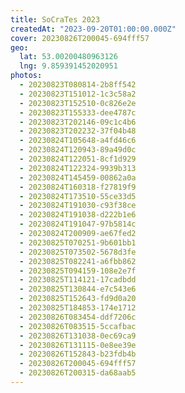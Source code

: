 ```yaml
---
title: SoCraTes 2023
createdAt: "2023-09-20T01:00:00.000Z"
cover: 20230826T200045-694fff57
geo:
  lat: 53.00200480963126
  lng: 9.859391452020951
photos:
  - 20230823T080814-2b8ff542
  - 20230823T151012-1c3c58a2
  - 20230823T152510-0c826e2e
  - 20230823T155333-dee4787c
  - 20230823T202146-09c1c4b6
  - 20230823T202232-37f04b48
  - 20230824T105648-a4fd46c6
  - 20230824T120943-89a49d0c
  - 20230824T122051-8cf1d929
  - 20230824T122324-9939b313
  - 20230824T145459-00862a0a
  - 20230824T160318-f27819f9
  - 20230824T173510-55ce33d5
  - 20230824T191030-c93f38ce
  - 20230824T191038-d222b1e6
  - 20230824T191047-97b5814c
  - 20230824T200909-ae67fed2
  - 20230825T070251-9b601bb1
  - 20230825T073502-5678d3fe
  - 20230825T082241-a6fbb862
  - 20230825T094159-108e2e7f
  - 20230825T114121-17cadbdd
  - 20230825T130844-e7c543e6
  - 20230825T152643-fd9d0a20
  - 20230825T184853-174e1712
  - 20230826T083454-ddf7206c
  - 20230826T083515-5ccafbac
  - 20230826T131038-0ec69ca9
  - 20230826T131115-0e8ee39e
  - 20230826T152843-b23fdb4b
  - 20230826T200045-694fff57
  - 20230826T200315-da68aab5
---
```

